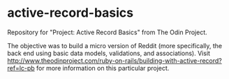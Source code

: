 active-record-basics
===============

Repository for "Project: Active Record Basics" from The Odin Project.

The objective was to build a micro version of Reddit (more specifically, the back end using basic data models, validations, and associations). Visit http://www.theodinproject.com/ruby-on-rails/building-with-active-record?ref=lc-pb for more information on this particular project.